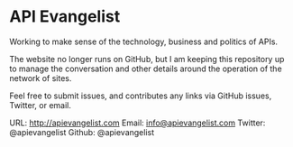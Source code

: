 # API Evangelist 

Working to make sense of the technology, business and politics of APIs.

The website no longer runs on GitHub, but I am keeping this repository up to manage the conversation and other details around the operation of the network of sites.

Feel free to submit issues, and contributes any links via GitHub issues, Twitter, or email.

URL: http://apievangelist.com Email: info@apievangelist.com Twitter: @apievangelist Github: @apievangelist
